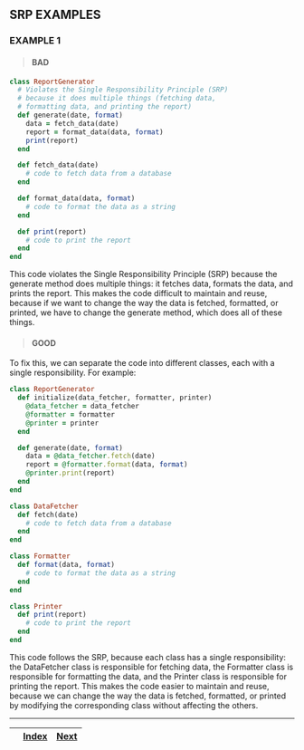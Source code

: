 ## SRP EXAMPLES

### EXAMPLE 1

> #### BAD

```ruby
class ReportGenerator
  # Violates the Single Responsibility Principle (SRP)
  # because it does multiple things (fetching data,
  # formatting data, and printing the report)
  def generate(date, format)
    data = fetch_data(date)
    report = format_data(data, format)
    print(report)
  end

  def fetch_data(date)
    # code to fetch data from a database
  end

  def format_data(data, format)
    # code to format the data as a string
  end

  def print(report)
    # code to print the report
  end
end

```

This code violates the Single Responsibility Principle (SRP) because the generate method does multiple things: it fetches data, formats the data, and prints the report. This makes the code difficult to maintain and reuse, because if we want to change the way the data is fetched, formatted, or printed, we have to change the generate method, which does all of these things.

> #### GOOD

To fix this, we can separate the code into different classes, each with a single responsibility. For example:

```ruby
class ReportGenerator
  def initialize(data_fetcher, formatter, printer)
    @data_fetcher = data_fetcher
    @formatter = formatter
    @printer = printer
  end

  def generate(date, format)
    data = @data_fetcher.fetch(date)
    report = @formatter.format(data, format)
    @printer.print(report)
  end
end

class DataFetcher
  def fetch(date)
    # code to fetch data from a database
  end
end

class Formatter
  def format(data, format)
    # code to format the data as a string
  end
end

class Printer
  def print(report)
    # code to print the report
  end
end
```
This code follows the SRP, because each class has a single responsibility: the DataFetcher class is responsible for fetching data, the Formatter class is responsible for formatting the data, and the Printer class is responsible for printing the report. This makes the code easier to maintain and reuse, because we can change the way the data is fetched, formatted, or printed by modifying the corresponding class without affecting the others.

---

|  | [Index](..%2F..%2FREADME.md) | [Next](02_OCP.md) |
|--------------------------------------------------------------|------------------------------|-------------------|
